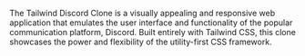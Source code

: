 The Tailwind Discord Clone is a visually appealing and responsive web application that emulates the user interface and functionality of the popular communication platform, Discord. Built entirely with Tailwind CSS, this clone showcases the power and flexibility of the utility-first CSS framework.

